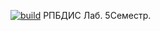 [![build](https://github.com/Olgasn/EFCore_LINQ/actions/workflows/dotnet.yml/badge.svg?branch=master)](https://github.com/Mamurik/Rpbdis/actions/workflows/main.yml)
РПБДИС Лаб. 5Семестр.

